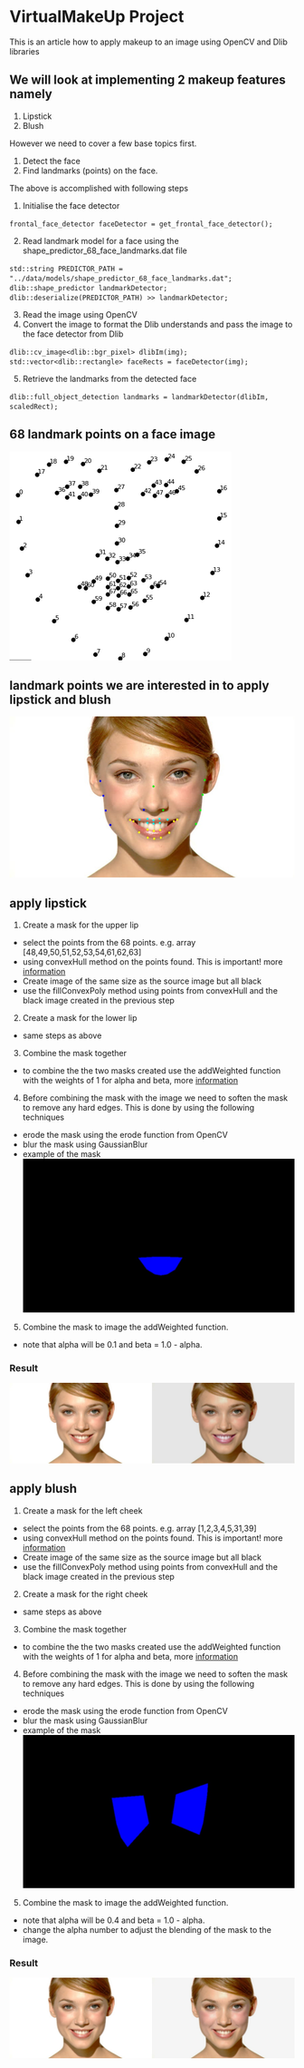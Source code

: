 # VirtualMakeUp Project

This is an article how to apply makeup to an image using OpenCV and Dlib libraries

## We will look at implementing 2 makeup features namely
1. Lipstick
2. Blush

However we need to cover a few base topics first.
1. Detect the face
2. Find landmarks (points) on the face.

The above is accomplished with following steps
1. Initialise the face detector

`
frontal_face_detector faceDetector = get_frontal_face_detector();
`

2. Read landmark model for a face using the shape_predictor_68_face_landmarks.dat file

`
  std::string PREDICTOR_PATH =  "../data/models/shape_predictor_68_face_landmarks.dat";
  dlib::shape_predictor landmarkDetector;
  dlib::deserialize(PREDICTOR_PATH) >> landmarkDetector;
`

3. Read the image using OpenCV
4. Convert the image to format the Dlib understands and pass the image to the face detector from Dlib

`
  dlib::cv_image<dlib::bgr_pixel> dlibIm(img);
  std::vector<dlib::rectangle> faceRects = faceDetector(img);
`

5. Retrieve the landmarks from the detected face

`
dlib::full_object_detection landmarks = landmarkDetector(dlibIm, scaledRect);
`

68 landmark points on a face image
---
![](https://github.com/clintonvanry/VirtualMakeUp/blob/main/dlib68points.png)

landmark points we are interested in to apply lipstick and blush
---
![](https://github.com/clintonvanry/VirtualMakeUp/blob/main/poi.jpg)


 ## apply lipstick
 1. Create a mask for the upper lip
  - select the points from the 68 points. e.g. array [48,49,50,51,52,53,54,61,62,63]
  - using convexHull method on the points found. This is important! more [information](https://learnopencv.com/convex-hull-using-opencv-in-python-and-c/)
  - Create image of the same size as the source image but all black
  - use the fillConvexPoly method using points from convexHull and the black image created in the previous step
 2. Create a mask for the lower lip
  - same steps as above
 3. Combine the mask together
  - to combine the the two masks created use the addWeighted function with the weights of 1 for alpha and beta, more [information](https://docs.opencv.org/3.4/d5/dc4/tutorial_adding_images.html) 
 4. Before combining the mask with the image we need to soften the mask to remove any hard edges. This is done by using the following techniques
  - erode the mask using the erode function from OpenCV
  - blur the mask using GaussianBlur
  - example of the mask
  ![](https://github.com/clintonvanry/VirtualMakeUp/blob/main/lipmask.jpg)
 5. Combine the mask to image the addWeighted function.
  - note that alpha will be 0.1 and beta = 1.0 - alpha.
  
 ### Result 
  ![](https://github.com/clintonvanry/VirtualMakeUp/blob/main/lip.jpg)

## apply blush
1. Create a mask for the left cheek
  - select the points from the 68 points. e.g. array [1,2,3,4,5,31,39]
  - using convexHull method on the points found. This is important! more [information](https://learnopencv.com/convex-hull-using-opencv-in-python-and-c/)
  - Create image of the same size as the source image but all black
  - use the fillConvexPoly method using points from convexHull and the black image created in the previous step
 2. Create a mask for the right cheek
  - same steps as above
 3. Combine the mask together
  - to combine the the two masks created use the addWeighted function with the weights of 1 for alpha and beta, more [information](https://docs.opencv.org/3.4/d5/dc4/tutorial_adding_images.html) 
 4. Before combining the mask with the image we need to soften the mask to remove any hard edges. This is done by using the following techniques
  - erode the mask using the erode function from OpenCV
  - blur the mask using GaussianBlur
  - example of the mask
  ![](https://github.com/clintonvanry/VirtualMakeUp/blob/main/cheekmask.jpg)
 5. Combine the mask to image the addWeighted function.
  - note that alpha will be 0.4 and beta = 1.0 - alpha.
  - change the alpha number to adjust the blending of the mask to the image.
 
### Result 
  ![](https://github.com/clintonvanry/VirtualMakeUp/blob/main/cheek.jpg)


